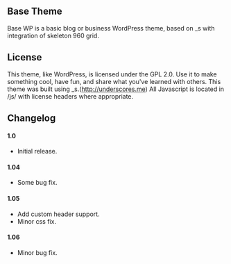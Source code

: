 Base Theme
---------------
Base WP is a basic blog or business WordPress theme, based on _s with integration of skeleton 960 grid. 


License
---------------
This theme, like WordPress, is licensed under the GPL 2.0. Use it to make something cool, have fun, and share what you've learned with others.
This theme was built using _s.(http://underscores.me)
All Javascript is located in /js/ with license headers where appropriate.


Changelog
---------------
#### 1.0
* Initial release.

#### 1.04
* Some bug fix.

#### 1.05
* Add custom header support.
* Minor css fix.

#### 1.06
* Minor bug fix.